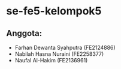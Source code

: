 # se-fe5-kelompok5

## Anggota:
- Farhan Dewanta Syahputra (FE2124886)
- Nabilah Hasna Nuraini (FE2258377)
- Naufal Al-Hakim (FE2136961)
